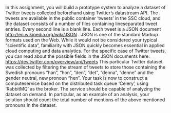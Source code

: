 In this assignment, you will build a prototype system to analyze a dataset of Twitter
tweets collected beforehand using Twitter’s datastream API. The tweets are available in
the public container ‘tweets’ in the SSC cloud, and the dataset consists of a number of
files containing lineseparated
tweet entries. Every second line is a blank line.
Each tweet is a JSON document http://en.wikipedia.org/wiki/JSON . JSON is one of the
standard Markup formats used on the Web. While it would not be considered your
typical “scientific data”, familiarity with JSON quickly becomes essential in applied cloud
computing and data analytics. For the specific case of Twitter tweets, you can read
about the possible fields in the JSON documents here:
https://dev.twitter.com/overview/api/tweets
This particular Twitter dataset was collected by filtering the stream of tweets to store
those containing the Swedish pronouns “han”, “hon”, “den”, “det”, “denna”, “denne” and
the gender neutral, new pronoun “hen”. Your task is now to construct a computeservice
based on the distributed task queue ‘Celery’, using ‘RabbitMQ’ as the broker. The
service should be capable of analyzing the dataset on demand. In particular, as an
example of an analysis, your solution should count the total number of mentions of the
above mentioned pronouns in the dataset.
